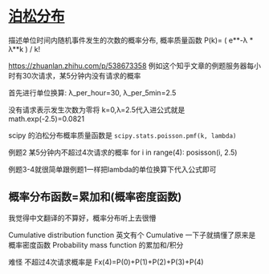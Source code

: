 # [泊松分布](/2023/10/poisson_distribution.md)

描述单位时间内随机事件发生的次数的概率分布, 概率质量函数 P(k)= ( e**-λ * λ**k ) / k!

https://zhuanlan.zhihu.com/p/538673358 例如这个知乎文章的例题服务器每小时有30次请求，某5分钟内没有请求的概率

首先进行单位换算: λ_per_hour=30, λ_per_5min=2.5

没有请求表示发生次数为零将 k=0,λ=2.5代入进公式就是 math.exp(-2.5)=0.0821

scipy 的泊松分布概率质量函数是 `scipy.stats.poisson.pmf(k, lambda)`

例题2 某5分钟内不超过4次请求的概率 for i in range(4): posisson(i, 2.5)

例题3-4就很简单跟例题1一样把lambda的单位换算下代入公式即可

## 概率分布函数=累加和(概率密度函数)
我觉得中文翻译的不算好，概率分布听上去很懵

Cumulative distribution function 英文有个 Cumulative 一下子就搞懂了原来是概率密度函数 Probability mass function 的累加和/积分

难怪 不超过4次请求概率是 Fx(4)=P(0)+P(1)+P(2)+P(3)+P(4) 
